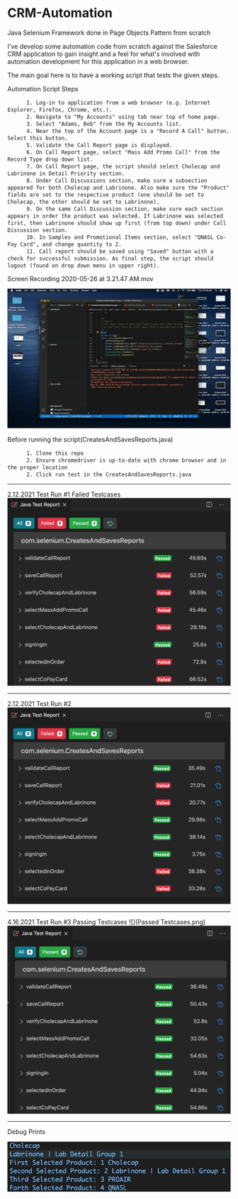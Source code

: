# CRM-Automation
Java Selenium Framework done in Page Objects Pattern from scratch

I've develop some automation code from scratch against the Salesforce CRM application to gain insight and a feel for what's involved with automation development for this application in a web browser.

The main goal here is to have a working script that tests the given steps. 

Automation Script Steps

          1. Log-in to application from a web browser (e.g. Internet Explorer, Firefox, Chrome, etc.).
          2. Navigate to "My Accounts" using tab near top of home page.
          3. Select "Adams, Bob" from the My Accounts list.
          4. Near the top of the Account page is a "Record A Call" button. Select this button.
          5. Validate the Call Report page is displayed.
          6. On Call Report page, select "Mass Add Promo Call" from the Record Type drop down list.
          7. On Call Report page, the script should select Cholecap and Labrinone in Detail Priority section.
          8. Under Call Discussions section, make sure a subsection appeared for both Cholecap and Labrinone. Also make sure the "Product" fields are set to the respective product (one should be set to Cholecap, the other should be set to Labrinone).
          9. On the same Call Discussion section, make sure each section appears in order the product was selected. If Labrinone was selected first, then Labrinone should show up first (from top down) under Call Discussion section.
          10. In Samples and Promotional Items section, select "QNASL Co-Pay Card", and change quantity to 2.
          11. Call report should be saved using "Saved" button with a check for successful submission. As final step, the script should logout (found on drop down menu in upper right).
          
 

Screen Recording 2020-05-26 at 3.21.47 AM.mov

![](crm_automation.gif) 

Before running the script(CreatesAndSavesReports.java)

          1. Clone this repo
          2. Ensure chromedriver is up-to-date with chrome browser and in the proper location
          2. Click run test in the CreatesAndSavesReports.java
------------------------------------------------------------------------------------------------------------------------

2.12.2021 Test Run #1
Failed Testcases
![](https://github.com/oscar-leung/CRM-Automation/blob/Fixing-Branch/Test%201%202.12.2021.png)

------------------------------------------------------------------------------------------------------------------------

2.12.2021 Test Run #2
![](https://github.com/oscar-leung/CRM-Automation/blob/Fixing-Branch/Test%202%202.12.2021.png) 

------------------------------------------------------------------------------------------------------------------------

4.16.2021 Test Run #3
Passing Testcases
![](Passed Testcases.png) 
![](https://github.com/oscar-leung/CRM-Automation/blob/Fixing-Branch/Passed%20Testcases.png)

------------------------------------------------------------------------------------------------------------------------

Debug Prints

![](https://github.com/oscar-leung/CRM-Automation/blob/Fixing-Branch/Debug%20Prints.png)
